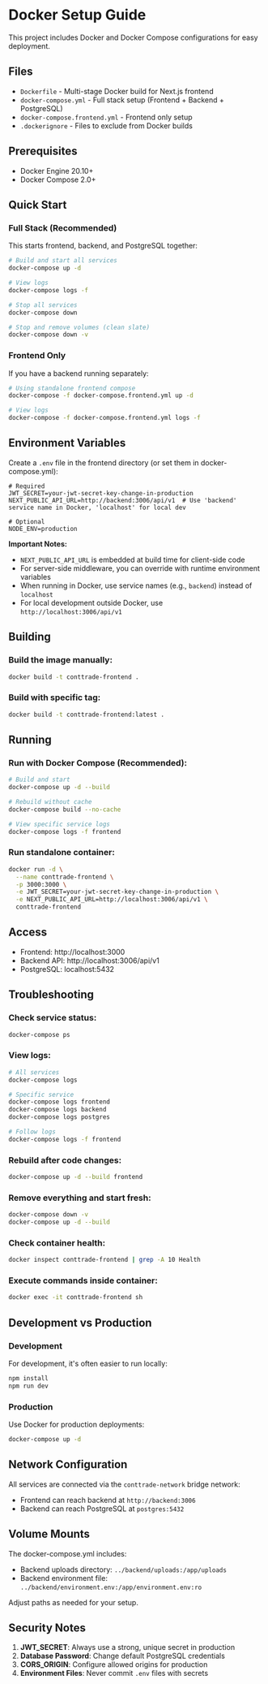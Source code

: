 # Docker Setup Guide

This project includes Docker and Docker Compose configurations for easy deployment.

## Files

- `Dockerfile` - Multi-stage Docker build for Next.js frontend
- `docker-compose.yml` - Full stack setup (Frontend + Backend + PostgreSQL)
- `docker-compose.frontend.yml` - Frontend only setup
- `.dockerignore` - Files to exclude from Docker builds

## Prerequisites

- Docker Engine 20.10+
- Docker Compose 2.0+

## Quick Start

### Full Stack (Recommended)

This starts frontend, backend, and PostgreSQL together:

```bash
# Build and start all services
docker-compose up -d

# View logs
docker-compose logs -f

# Stop all services
docker-compose down

# Stop and remove volumes (clean slate)
docker-compose down -v
```

### Frontend Only

If you have a backend running separately:

```bash
# Using standalone frontend compose
docker-compose -f docker-compose.frontend.yml up -d

# View logs
docker-compose -f docker-compose.frontend.yml logs -f
```

## Environment Variables

Create a `.env` file in the frontend directory (or set them in docker-compose.yml):

```env
# Required
JWT_SECRET=your-jwt-secret-key-change-in-production
NEXT_PUBLIC_API_URL=http://backend:3006/api/v1  # Use 'backend' service name in Docker, 'localhost' for local dev

# Optional
NODE_ENV=production
```

**Important Notes:**
- `NEXT_PUBLIC_API_URL` is embedded at build time for client-side code
- For server-side middleware, you can override with runtime environment variables
- When running in Docker, use service names (e.g., `backend`) instead of `localhost`
- For local development outside Docker, use `http://localhost:3006/api/v1`

## Building

### Build the image manually:

```bash
docker build -t conttrade-frontend .
```

### Build with specific tag:

```bash
docker build -t conttrade-frontend:latest .
```

## Running

### Run with Docker Compose (Recommended):

```bash
# Build and start
docker-compose up -d --build

# Rebuild without cache
docker-compose build --no-cache

# View specific service logs
docker-compose logs -f frontend
```

### Run standalone container:

```bash
docker run -d \
  --name conttrade-frontend \
  -p 3000:3000 \
  -e JWT_SECRET=your-jwt-secret-key-change-in-production \
  -e NEXT_PUBLIC_API_URL=http://localhost:3006/api/v1 \
  conttrade-frontend
```

## Access

- Frontend: http://localhost:3000
- Backend API: http://localhost:3006/api/v1
- PostgreSQL: localhost:5432

## Troubleshooting

### Check service status:

```bash
docker-compose ps
```

### View logs:

```bash
# All services
docker-compose logs

# Specific service
docker-compose logs frontend
docker-compose logs backend
docker-compose logs postgres

# Follow logs
docker-compose logs -f frontend
```

### Rebuild after code changes:

```bash
docker-compose up -d --build frontend
```

### Remove everything and start fresh:

```bash
docker-compose down -v
docker-compose up -d --build
```

### Check container health:

```bash
docker inspect conttrade-frontend | grep -A 10 Health
```

### Execute commands inside container:

```bash
docker exec -it conttrade-frontend sh
```

## Development vs Production

### Development

For development, it's often easier to run locally:

```bash
npm install
npm run dev
```

### Production

Use Docker for production deployments:

```bash
docker-compose up -d
```

## Network Configuration

All services are connected via the `conttrade-network` bridge network:
- Frontend can reach backend at `http://backend:3006`
- Backend can reach PostgreSQL at `postgres:5432`

## Volume Mounts

The docker-compose.yml includes:
- Backend uploads directory: `../backend/uploads:/app/uploads`
- Backend environment file: `../backend/environment.env:/app/environment.env:ro`

Adjust paths as needed for your setup.

## Security Notes

1. **JWT_SECRET**: Always use a strong, unique secret in production
2. **Database Password**: Change default PostgreSQL credentials
3. **CORS_ORIGIN**: Configure allowed origins for production
4. **Environment Files**: Never commit `.env` files with secrets

